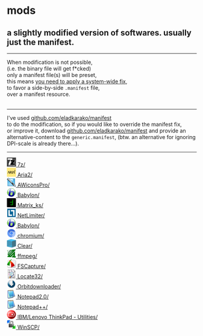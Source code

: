 <h1>mods</h1>
<h2>a slightly modified version of softwares. usually just the manifest.</h2>

<hr/>

When modification is not possible,<br/>
(i.e. the binary file will get f*cked)<br/>
only a manifest file(s) will be preset,<br/>
this means <a href="https://gist.github.com/eladkarako/d24d5ed3c917ef230b0fc990104f9fe6">you need to apply a system-wide fix</a>,<br/>
to favor a side-by-side <code>.manifest</code> file,<br/>
over a manifest resource.<br/>
<br/>
<hr/>
I've used <a href="https://github.com/eladkarako/manifest/">github.com/eladkarako/manifest</a><br/>
to do the modification, so if you would like to override the manifest fix,<br/>
or improve it, download <a href="https://github.com/eladkarako/manifest/">github.com/eladkarako/manifest</a> and provide an alternative-content to the <code>generic.manifest</code>, (btw. an alternative for ignoring DPI-scale is already there...).

<hr/>

<a href="7z/"                ><img width="24" height="24" alt="" src="7z/resources/icon.gif"                />&nbsp;7z/</a><br/>
<a href="Aria2/"             ><img width="24" height="24" alt="" src="Aria2/resources/icon.png"             />&nbsp;Aria2/</a><br/>
<a href="AWiconsPro/"        ><img width="24" height="24" alt="" src="AWiconsPro/resources/icon.png"        />&nbsp;AWiconsPro/</a><br/>
<a href="Babylon/"           ><img width="24" height="24" alt="" src="Babylon/resources/icon.png"           />&nbsp;Babylon/</a><br/>
<a href="Matrix_ks/"         ><img width="24" height="24" alt="" src="Matrix_ks/resources/icon.png"         />&nbsp;Matrix_ks/</a><br/>
<a href="NetLimiter/"        ><img width="24" height="24" alt="" src="NetLimiter/resources/icon.png"        />&nbsp;NetLimiter/</a><br/>
<a href="Babylon/"           ><img width="24" height="24" alt="" src="Babylon/resources/icon.png"           />&nbsp;Babylon/</a><br/>
<a href="chromium/"          ><img width="24" height="24" alt="" src="chromium/resources/icon.png"          />&nbsp;chromium/</a><br/>
<a href="Clear/"             ><img width="24" height="24" alt="" src="Clear/resources/icon.png"             />&nbsp;Clear/</a><br/>
<a href="ffmpeg/"            ><img width="24" height="24" alt="" src="ffmpeg/resources/icon.png"            />&nbsp;ffmpeg/</a><br/>
<a href="FSCapture/"         ><img width="24" height="24" alt="" src="FSCapture/resources/icon.png"         />&nbsp;FSCapture/</a><br/>
<a href="Locate32/"          ><img width="24" height="24" alt="" src="Locate32/resources/icon.png"          />&nbsp;Locate32/</a><br/>
<a href="Orbitdownloader/"   ><img width="24" height="24" alt="" src="Orbitdownloader/resources/icon.png"   />&nbsp;Orbitdownloader/</a><br/>
<a href="Notepad%202.0/"     ><img width="24" height="24" alt="" src="Notepad%202.0/resources/icon.png"     />&nbsp;Notepad2.0/</a><br/>
<a href="Notepad++/"         ><img width="24" height="24" alt="" src="Notepad++/resources/icon.png"         />&nbsp;Notepad++/</a><br/>
<a href="ThinkPadUtilities/" ><img width="24" height="24" alt="" src="ThinkPadUtilities/resources/icon.png" />&nbsp;IBM/Lenovo ThinkPad - Utilities/</a><br/>
<a href="WinSCP/"            ><img width="24" height="24" alt="" src="WinSCP/resources/icon.png"            />&nbsp;WinSCP/</a><br/>

